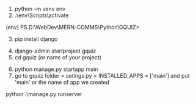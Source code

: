<!-- * STEPS ON TERMINAL -->
1. python -m venv env
2.  .\env\Scripts\activate
  <!-- ? WHEN YOU SEE THIS YOU'RE GOOD TO GO -->
  (env) PS D:\WebDev\MERN-COMMS\Python\GQUIZ>
<!-- ! (install pip first if it is not available on your machine) -->
3. pip install django 
<!-- ? gquiz is the name of your project folder you can name it anything you want -->
4. django-admin startproject gquiz 
5. cd gquiz (or name of your project)
<!-- ? this wil create an app called main -->
6. python manage.py startapp main
7. go to gquiz folder > setings.py > INSTALLED_APPS = ['main'] and put 'main' or the name of app we created <!-- ! REPEAT WHENEVER YOU CREATE AN APP -->

<!-- ? on root level folder (to start development server) -->
python .\manage.py runserver